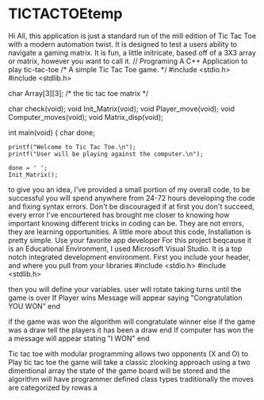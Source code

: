 # TICTACTOEtemp
Hi All, this application is just a standard run of the mill edition of Tic Tac Toe with a modern automation twist. 
It is designed to test a users ability to navigate a gaming matrix. 
It is fun, a little initricate, based off of a 3X3 array or matrix, however you want to call it. 
// Programing A C++ Application to play tic-tac-toe 
/* A simple Tic Tac Toe game. */
#include <stdio.h>
#include <stdlib.h>

char Array[3][3];  /* the tic tac toe matrix */

char check(void);
void Init_Matrix(void);
void Player_move(void);
void Computer_moves(void);
void Matrix_disp(void);

int main(void)
{
    char done;

    printf("Welcome to Tic Tac Toe.\n");
    printf("User will be playing against the computer.\n");

    done = ' ';
    Init_Matrix();
   

to give you an idea, I've provided a small portion of my overall code, to be successful 
you will spend anywhere from 24-72 hours developing the code and fixing syntax errors. 
Don't be discouraged if at first you don't succeed, every error I've encourtered has brought me closer
to knowing how important knowing different tricks in coding can be. They are not errors, they are learning opportunities.
A little more about this code, Installation is pretty simple. Use your favorite app developer
For this project beqcause it is an Educational Environment, I used Microsoft Visual Studio.
It is a top notch integrated development environment.
First you include your header, and where you pull from your libraries
#include <stdio.h>
#include <stdlib.h>

then you will define your variables. 
user will rotate taking turns
until the game is over
If Player wins
Message will appear saying "Congratulation YOU WON"
end

if the game was won
  the algorithm will congratulate winner
else if the game was a draw
  tell the players it has been a draw
end
If computer has won
the a message will appear 
stating "I WON"
end

Tic tac toe with modular programming allows two opponents 
(X and O)
to Play tic tac toe the game will take a classic zlooking approach
using a two dimentional array the state of the game board will be stored and the algorithm will 
have programmer defined class types
traditionally the moves are categorized by rowas a
